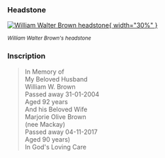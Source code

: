 ### Headstone  

[![William Walter Brown headstone](../assets/william-walter-brown-headstone.jpg){ width="30%" }](../assets/william-walter-brown-headstone.jpg)

*<small>William Walter Brown's headstone</small>*

### Inscription

>In Memory of <br>
>My Beloved Husband <br>
>William W. Brown <br>
>Passed away 31-01-2004 <br>
>Aged 92 years <br>
>And his Beloved Wife <br>
>Marjorie Olive Brown <br>
>(nee Mackay) <br>
>Passed away 04-11-2017 <br>
>Aged 90 years) <br>
>In God's Loving Care <br>

